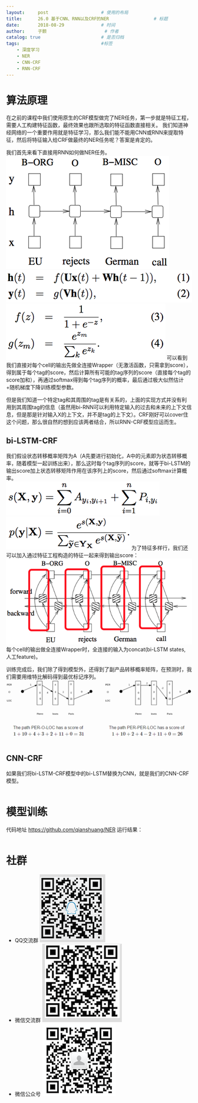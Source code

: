 ```yaml
---
layout:     post   				    # 使用的布局
title:      26.0 基于CNN、RNN以及CRF的NER 				# 标题 
date:       2018-08-29 				# 时间
author:     子颢 						# 作者
catalog: true 						# 是否归档
tags:								#标签
    - 深度学习
    - NER
    - CNN-CRF
    - RNN-CRF
---
```


# 算法原理

在之前的课程中我们使用原生的CRF模型做完了NER任务，第一步就是特征工程，需要人工构建特征函数，最终效果也跟所选取的特征函数直接相关。
我们知道神经网络的一个重要作用就是特征学习，那么我们能不能用CNN或RNN来提取特征，然后将特征输入给CRF做最终的NER任务呢？答案是肯定的。

我们首先来看下直接用RNN如何做NER任务。
![NNCRF](/img/NNCRF-01.png)
![NNCRF](/img/NNCRF-02.png)
![NNCRF](/img/NNCRF-03.png)
可以看到我们直接对每个cell的输出先做全连接Wrapper（无激活函数，只需拿到score），得到属于每个tag的score，然后计算所有可能的tag序列的score（直接每个tag的score加和），再通过softmax得到每个tag序列的概率，最后通过极大似然估计+随机梯度下降训练模型参数。

但是我们知道一个特定tag和其周围的tag是有关系的，上面的实现方式并没有利用到其周围tag的信息（虽然用bi-RNN可以利用特定输入的过去和未来的上下文信息，但是那是针对输入X的上下文，并不是tag的上下文）。CRF刚好可以cover住这个问题，那么很自然的想到应该两者结合，所以RNN-CRF模型应运而生。

## bi-LSTM-CRF

我们假设状态转移概率矩阵为A（A先要进行初始化，A中的元素即为状态转移概率，随着模型一起训练出来），那么这时每个tag序列的score，就等于bi-LSTM的输出score加上状态转移矩阵作用在该序列上的score，然后通过softmax计算概率。<br>
![NNCRF](/img/NNCRF-06.png)
![NNCRF](/img/NNCRF-07.png)
为了特征多样行，我们还可以加入通过特征工程构造的特征一起来得到输出score：
![NNCRF](/img/NNCRF-04.png)
每个cell的输出做全连接Wrapper时，全连接的输入为concat(bi-LSTM states, 人工feature)。

训练完成后，我们除了得到模型外，还得到了副产品转移概率矩阵，在预测时，我们需要用维特比解码得到最优标记序列。
![NNCRF](/img/NNCRF-05.png)
```
```

## CNN-CRF

如果我们将bi-LSTM-CRF模型中的bi-LSTM替换为CNN，就是我们的CNN-CRF模型。
```
```

# 模型训练

代码地址 <a href="https://github.com/qianshuang/NER" target="_blank">https://github.com/qianshuang/NER</a>
运行结果：
```

```

# 社群

- QQ交流群
	![562929489](/img/qq_ewm.png)
- 微信交流群
	![562929489](/img/wx_ewm.png)
- 微信公众号
	![562929489](/img/wxgzh_ewm.png)